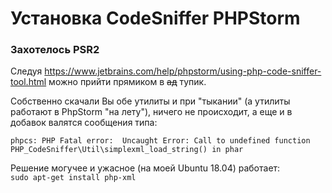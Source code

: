 # Установка CodeSniffer PHPStorm

### Захотелось PSR2

Следуя   https://www.jetbrains.com/help/phpstorm/using-php-code-sniffer-tool.html   можно прийти прямиком в ~~ад~~ тупик.  

Собственно скачали Вы обе утилиты и при "тыкании" (а утилиты работают в PhpStorm "на лету"), ничего не происходит, а еще и в добавок валятся сообщения типа:  


```
phpcs: PHP Fatal error:  Uncaught Error: Call to undefined function PHP_CodeSniffer\Util\simplexml_load_string() in phar

```

Решение могучее и ужасное (на моей Ubuntu 18.04) работает:  
`
sudo apt-get install php-xml
`
